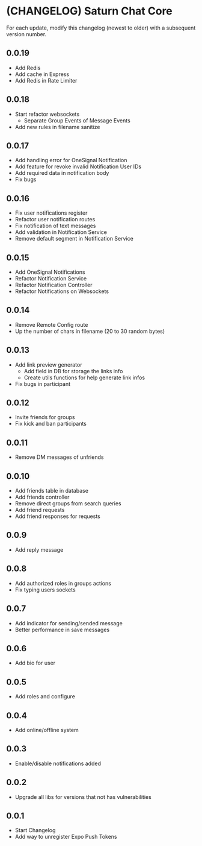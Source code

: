 # (CHANGELOG) Saturn Chat Core

For each update, modify this changelog (newest to older) with a subsequent version number.

## 0.0.19

- Add Redis
- Add cache in Express
- Add Redis in Rate Limiter

## 0.0.18

- Start refactor websockets
  - Separate Group Events of Message Events
- Add new rules in filename sanitize

## 0.0.17

- Add handling error for OneSignal Notification
- Add feature for revoke invalid Notification User IDs
- Add required data in notification body
- Fix bugs

## 0.0.16

- Fix user notifications register
- Refactor user notification routes
- Fix notification of text messages
- Add validation in Notification Service
- Remove default segment in Notification Service

## 0.0.15

- Add OneSignal Notifications
- Refactor Notification Service
- Refactor Notification Controller
- Refactor Notifications on Websockets

## 0.0.14

- Remove Remote Config route
- Up the number of chars in filename (20 to 30 random bytes)

## 0.0.13

- Add link preview generator
  - Add field in DB for storage the links info
  - Create utils functions for help generate link infos
- Fix bugs in participant

## 0.0.12

- Invite friends for groups
- Fix kick and ban participants

## 0.0.11

- Remove DM messages of unfriends

## 0.0.10

- Add friends table in database
- Add friends controller
- Remove direct groups from search queries
- Add friend requests
- Add friend responses for requests

## 0.0.9

- Add reply message

## 0.0.8

- Add authorized roles in groups actions
- Fix typing users sockets

## 0.0.7

- Add indicator for sending/sended message
- Better performance in save messages

## 0.0.6

- Add bio for user

## 0.0.5

- Add roles and configure

## 0.0.4

- Add online/offline system

## 0.0.3

- Enable/disable notifications added

## 0.0.2

- Upgrade all libs for versions that not has vulnerabilities

## 0.0.1

- Start Changelog
- Add way to unregister Expo Push Tokens
